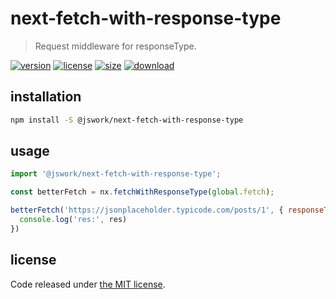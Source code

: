 # next-fetch-with-response-type
> Request middleware for responseType.

[![version][version-image]][version-url]
[![license][license-image]][license-url]
[![size][size-image]][size-url]
[![download][download-image]][download-url]

## installation
```bash
npm install -S @jswork/next-fetch-with-response-type
```

## usage
```js
import '@jswork/next-fetch-with-response-type';

const betterFetch = nx.fetchWithResponseType(global.fetch);

betterFetch('https://jsonplaceholder.typicode.com/posts/1', { responseType:'json' }).then(res=>{
  console.log('res:', res)
})
```

## license
Code released under [the MIT license](https://github.com/afeiship/next-fetch-with-response-type/blob/master/LICENSE.txt).

[version-image]: https://img.shields.io/npm/v/@jswork/next-fetch-with-response-type
[version-url]: https://npmjs.org/package/@jswork/next-fetch-with-response-type

[license-image]: https://img.shields.io/npm/l/@jswork/next-fetch-with-response-type
[license-url]: https://github.com/afeiship/next-fetch-with-response-type/blob/master/LICENSE.txt

[size-image]: https://img.shields.io/bundlephobia/minzip/@jswork/next-fetch-with-response-type
[size-url]: https://github.com/afeiship/next-fetch-with-response-type/blob/master/dist/next-fetch-with-response-type.min.js

[download-image]: https://img.shields.io/npm/dm/@jswork/next-fetch-with-response-type
[download-url]: https://www.npmjs.com/package/@jswork/next-fetch-with-response-type
